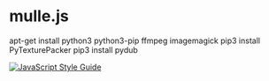 # mulle.js

apt-get install python3 python3-pip ffmpeg imagemagick
pip3 install PyTexturePacker
pip3 install pydub

[![JavaScript Style Guide](https://cdn.rawgit.com/standard/standard/master/badge.svg)](https://github.com/standard/standard)
